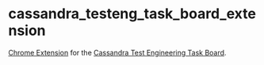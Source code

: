 cassandra_testeng_task_board_extension
======================================

[Chrome Extension](https://chrome.google.com/webstore/detail/cassandra-test-engineerin/pdoaiakbpeijgdkdfbbjomfcmagpokoe/details) for the [Cassandra Test Engineering Task Board](https://issues.apache.org/jira/secure/RapidBoard.jspa?rapidView=39).
